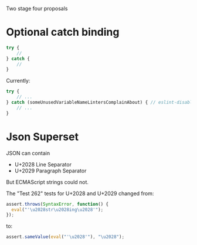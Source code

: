 Two stage four proposals

# Optional catch binding

```js
try {
	// 
} catch {
	// 
}
```

Currently:  
```js
try {
	// ...
} catch (someUnusedVariableNameLintersComplainAbout) { // eslint-disable-line
	// ...
}
```


# Json Superset

JSON can contain
- U+2028 Line Separator
- U+2029 Paragraph Separator

But ECMAScript strings could not.

The "Test 262" tests for U+2028 and U+2029 changed from:  
```js
assert.throws(SyntaxError, function() {
  eval("'\u2028str\u2028ing\u2028'");
});
```

to:  
```js
assert.sameValue(eval("'\u2028'"), "\u2028");
```
